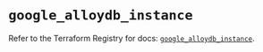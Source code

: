 # `google_alloydb_instance`

Refer to the Terraform Registry for docs: [`google_alloydb_instance`](https://registry.terraform.io/providers/hashicorp/google/6.49.3/docs/resources/alloydb_instance).
